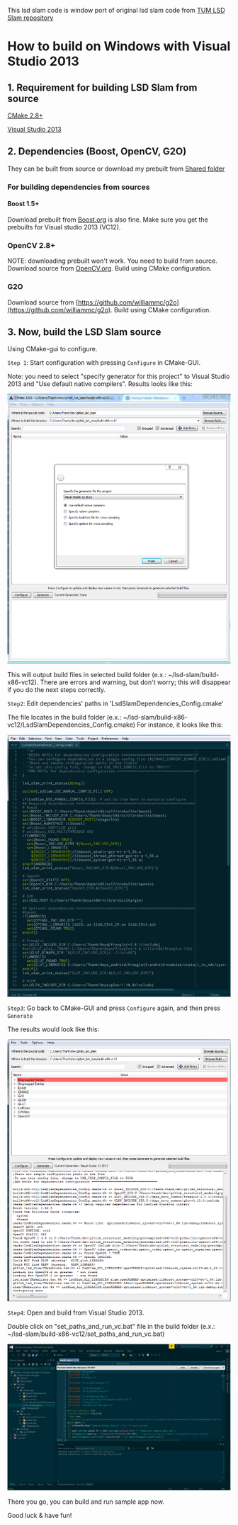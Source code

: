 This lsd slam code is window port of original lsd slam code from [TUM LSD Slam repository](https://github.com/tum-vision/lsd_slam)

How to build on Windows with Visual Studio 2013
=========

## 1. Requirement for building LSD Slam from source

[CMake 2.8+](www.cmake.org)

[Visual Studio 2013](http://www.visualstudio.com)

## 2. Dependencies (Boost, OpenCV, G2O)
They can be built from source or download my prebuilt from [Shared folder](https://drive.google.com/folderview?id=0B1nK6wk4wuKqcjBIUXNuR0stakU&usp=drive_web)

### For building dependencies from sources
#### Boost 1.5+
Download prebuilt from [Boost.org](www.boost.org) is also fine.
Make sure you get the prebuilts for Visual studio 2013 (VC12).

### OpenCV 2.8+
NOTE: downloading prebuilt won't work. You need to build from source.
Download source from [OpenCV.org](www.opencv.org).
Build using CMake configuration.

### G2O
Download source from [https://github.com/williammc/g2o](https://github.com/williammc/g2o).
Build using CMake configuration.

## 3. Now, build the LSD Slam source
Using CMake-gui to configure.

`Step 1`: Start configuration with pressing `Configure` in CMake-GUI.

Note: you need to select "specify generator for this project" to Visual Studio 2013 and "Use default native compilers".
Results looks like this:

![Figure 1](doc/cmake-step1-configure.png)

This will output build files in selected build folder (e.x.: ~/lsd-slam/build-x86-vc12).
There are errors and warning, but don't worry; this will disappear if you do the next steps correctly.

`Step2`: Edit dependencies' paths in 'LsdSlamDependencies_Config.cmake' 

The file locates in the build folder (e.x.: ~/lsd-slam/build-x86-vc12/LsdSlamDependencies_Config.cmake)
For instance, it looks like this:

![Figure 2](doc/cmake-step2-paths-edit.png)

`Step3`: Go back to CMake-GUI and press `Configure` again, and then press `Generate`

The results would look like this:

![Figure 3](doc/cmake-step3-reconfigure.png)

`Step4`: Open and build from Visual Studio 2013.

Double click on "set_paths_and_run_vc.bat" file in the build folder (e.x.: ~/lsd-slam/build-x86-vc12/set_paths_and_run_vc.bat)

![Figure 4](doc/cmake-step4-compile.png)


There you go, you can build and run sample app now.

Good luck & have fun!